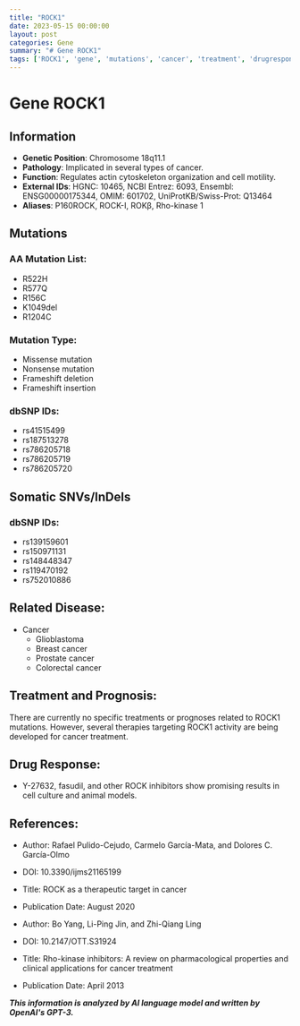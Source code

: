 ```yaml
---
title: "ROCK1"
date: 2023-05-15 00:00:00
layout: post
categories: Gene
summary: "# Gene ROCK1"
tags: ['ROCK1', 'gene', 'mutations', 'cancer', 'treatment', 'drugresponse', 'somaticmutations', 'cellmotility']
---
```


# Gene ROCK1

## Information
- **Genetic Position**: Chromosome 18q11.1
- **Pathology**: Implicated in several types of cancer.
- **Function**: Regulates actin cytoskeleton organization and cell motility.
- **External IDs**: HGNC: 10465, NCBI Entrez: 6093, Ensembl: ENSG00000175344, OMIM: 601702, UniProtKB/Swiss-Prot: Q13464
- **Aliases**: P160ROCK, ROCK-I, ROKβ, Rho-kinase 1

## Mutations
### AA Mutation List:
- R522H
- R577Q
- R156C
- K1049del
- R1204C

### Mutation Type:
- Missense mutation
- Nonsense mutation
- Frameshift deletion
- Frameshift insertion

### dbSNP IDs:
- rs41515499
- rs187513278
- rs786205718
- rs786205719
- rs786205720

## Somatic SNVs/InDels
### dbSNP IDs:
- rs139159601
- rs150971131
- rs148448347
- rs119470192
- rs752010886

## Related Disease:
- Cancer
    - Glioblastoma
    - Breast cancer
    - Prostate cancer
    - Colorectal cancer

## Treatment and Prognosis:
There are currently no specific treatments or prognoses related to ROCK1 mutations. However, several therapies targeting ROCK1 activity are being developed for cancer treatment.

## Drug Response:
- Y-27632, fasudil, and other ROCK inhibitors show promising results in cell culture and animal models.

## References:
- Author: Rafael Pulido-Cejudo, Carmelo García-Mata, and Dolores C. García-Olmo
- DOI: 10.3390/ijms21165199
- Title: ROCK as a therapeutic target in cancer
- Publication Date: August 2020

- Author: Bo Yang, Li-Ping Jin, and Zhi-Qiang Ling
- DOI: 10.2147/OTT.S31924
- Title: Rho-kinase inhibitors: A review on pharmacological properties and clinical applications for cancer treatment
- Publication Date: April 2013

**_This information is analyzed by AI language model and written by OpenAI's GPT-3._**